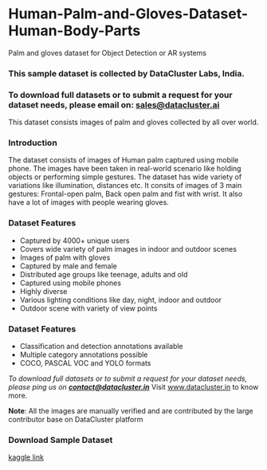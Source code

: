 # Human-Palm-and-Gloves-Dataset-Human-Body-Parts
Palm and gloves dataset for Object Detection or AR systems


### **This sample dataset is collected by DataCluster Labs, India.**

### To download full datasets or to submit a request for your dataset needs, please email on: sales@datacluster.ai

This dataset consists images of palm and gloves collected by all over world.

### **Introduction**
The dataset consists of images of Human palm captured using mobile phone. The images have been taken in real-world scenario like holding objects or performing simple gestures. The dataset has wide variety of variations like illumination, distances etc. It consits of images of 3 main gestures: Frontal-open palm, Back open palm and fist with wrist. It also have a lot of images with people wearing gloves.

### **Dataset Features**
- Captured by 4000+ unique users
- Covers wide variety of palm images in indoor and outdoor scenes
- Images of palm with gloves
- Captured by male and female
- Distributed age groups like teenage, adults and old
- Captured using mobile phones
- Highly diverse
- Various lighting conditions like day, night, indoor and outdoor
- Outdoor scene with variety of view points

### **Dataset Features**
- Classification and detection annotations available
- Multiple category annotations possible
- COCO, PASCAL VOC and YOLO formats

*To download full datasets or to submit a request for your dataset needs, please ping us on **contact@datacluster.in***
Visit www.datacluster.in to know more.

**Note**:
All the images are manually verified and are contributed by the large contributor base on DataCluster platform

### **Download Sample Dataset**  
[kaggle link](https://www.kaggle.com/datasets/dataclusterlabs/palm-and-gloves-dataset)
